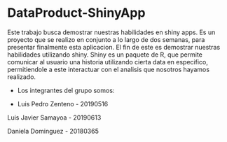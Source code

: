 # DataProduct-ShinyApp

Este trabajo busca demostrar nuestras habilidades en shiny apps. Es un  proyecto que se realizo en conjunto a lo largo de dos semanas, para presentar finalmente esta aplicacion. El fin de este es demostrar nuestras habilidades utilizando shiny. Shiny es un paquete de R, que permite comunicar al usuario una historia utilizando cierta data en especifico, permitiendole a este interactuar con el analisis que nosotros hayamos realizado.



- Los integrantes del grupo somos:

* Luis Pedro Zenteno    -   20190516

Luis Javier Samayoa   -   20190613

Daniela Dominguez     -   20180365


